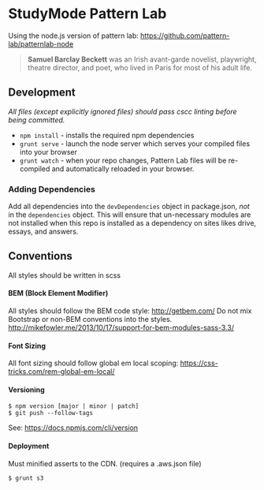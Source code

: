 # StudyMode Pattern Lab

Using the node.js version of pattern lab:
https://github.com/pattern-lab/patternlab-node

> **Samuel Barclay Beckett** was an Irish avant-garde novelist, playwright, theatre director, and poet, who lived in Paris for most of his adult life.

## Development

_All files (except explicitly ignored files) should pass cscc linting before being committed._

* `npm install` - installs the required npm dependencies
* `grunt serve` - launch the node server which serves your compiled files into your browser
* `grunt watch` - when your repo changes, Pattern Lab files will be re-compiled and automatically reloaded in your browser.

### Adding Dependencies

Add all dependencies into the `devDependencies` object in package.json, *not* in the `dependencies` object. This will ensure that un-necessary modules are not installed when this repo is installed as a dependency on sites likes drive, essays, and answers.

## Conventions
All styles should be written in scss 

#### BEM (Block Element Modifier)
All styles should follow the BEM code style: http://getbem.com/  Do not mix Bootstrap or non-BEM conventions into the styles.
http://mikefowler.me/2013/10/17/support-for-bem-modules-sass-3.3/

#### Font Sizing
All font sizing should follow global em local scoping: https://css-tricks.com/rem-global-em-local/

#### Versioning
```
$ npm version [major | minor | patch]
$ git push --follow-tags
```
See: https://docs.npmjs.com/cli/version

#### Deployment
Must minified asserts to the CDN.  (requires a .aws.json file)

```
$ grunt s3
```
